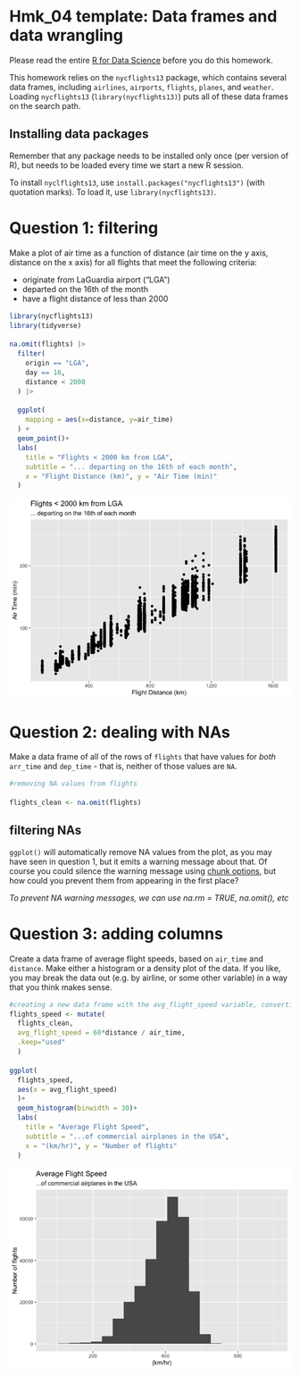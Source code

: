 Hmk_04 template: Data frames and data wrangling
================

Please read the entire [R for Data
Science](https://r4ds.hadley.nz/data-transform) before you do this
homework.

This homework relies on the `nycflights13` package, which contains
several data frames, including `airlines`, `airports`, `flights`,
`planes`, and `weather`. Loading `nycflights13`
(`library(nycflights13)`) puts all of these data frames on the search
path.

## Installing data packages

Remember that any package needs to be installed only once (per version
of R), but needs to be loaded every time we start a new R session.

To install `nyclflights13`, use `install.packages("nycflights13")` (with
quotation marks). To load it, use `library(nycflights13)`.

# Question 1: filtering

Make a plot of air time as a function of distance (air time on the y
axis, distance on the x axis) for all flights that meet the following
criteria:

- originate from LaGuardia airport (“LGA”)
- departed on the 16th of the month
- have a flight distance of less than 2000

``` r
library(nycflights13)
library(tidyverse)

na.omit(flights) |>
  filter(
    origin == "LGA",
    day == 16,
    distance < 2000
  ) |>
  
  ggplot(
    mapping = aes(x=distance, y=air_time)
  ) +
  geom_point()+
  labs(
    title = "Flights < 2000 km from LGA",
    subtitle = "... departing on the 16th of each month",
    x = "Flight Distance (km)", y = "Air Time (min)"
  )
```

![](hmk_04_data_frames_JLO_files/figure-gfm/unnamed-chunk-1-1.png)

# Question 2: dealing with NAs

Make a data frame of all of the rows of `flights` that have values for
*both* `arr_time` and `dep_time` - that is, neither of those values are
`NA`.

``` r
#removing NA values from flights

flights_clean <- na.omit(flights)
```

## filtering NAs

`ggplot()` will automatically remove NA values from the plot, as you may
have seen in question 1, but it emits a warning message about that. Of
course you could silence the warning message using [chunk
options](https://bookdown.org/yihui/rmarkdown-cookbook/chunk-options.html),
but how could you prevent them from appearing in the first place?

*To prevent NA warning messages, we can use na.rm = TRUE, na.omit(),
etc*

# Question 3: adding columns

Create a data frame of average flight speeds, based on `air_time` and
`distance`. Make either a histogram or a density plot of the data. If
you like, you may break the data out (e.g. by airline, or some other
variable) in a way that you think makes sense.

``` r
#creating a new data frame with the avg_flight_speed variable, converting units from km/min to km/hr
flights_speed <- mutate(
  flights_clean,
  avg_flight_speed = 60*distance / air_time,
  .keep="used"
  )

ggplot(
  flights_speed,
  aes(x = avg_flight_speed)
  )+
  geom_histogram(binwidth = 30)+
  labs(
    title = "Average Flight Speed",
    subtitle = "...of commercial airplanes in the USA",
    x = "(km/hr)", y = "Number of flights"
  )
```

![](hmk_04_data_frames_JLO_files/figure-gfm/unnamed-chunk-3-1.png)
